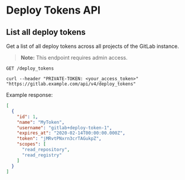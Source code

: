 # Deploy Tokens API

## List all deploy tokens

Get a list of all deploy tokens across all projects of the GitLab instance.

>**Note:**
> This endpoint requires admin access.

```
GET /deploy_tokens
```

```shell
curl --header "PRIVATE-TOKEN: <your_access_token>" "https://gitlab.example.com/api/v4/deploy_tokens"
```

Example response:

```json
[
  {
    "id": 1,
    "name": "MyToken",
    "username": "gitlab+deploy-token-1",
    "expires_at": "2020-02-14T00:00:00.000Z",
    "token": "jMRvtPNxrn3crTAGukpZ",
    "scopes": [
      "read_repository",
      "read_registry"
    ]
  }
]
```
